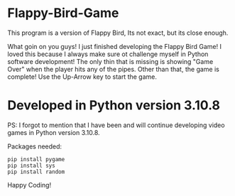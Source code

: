 # Flappy-Bird-Game
This program is a version of Flappy Bird, Its not exact, but its close enough.

What goin on you guys! I just finished developing the Flappy Bird Game!
I loved this because I always make sure ot challenge myself in Python software development!
The only thin that is missing is showing "Game Over" when the player hits any of the pipes. 
Other than that, the game is complete! Use the Up-Arrow key to start the game.

# Developed in Python version 3.10.8

PS: I forgot to mention that I have been and will continue developing 
video games in Python version 3.10.8.

Packages needed:

    pip install pygame
    pip install sys
    pip install random
    
Happy Coding!     
